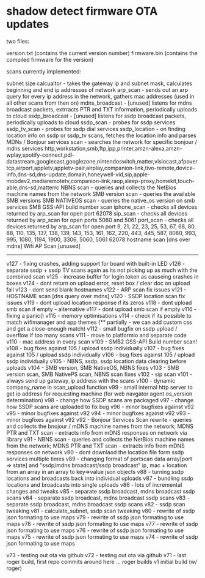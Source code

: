 # shadow detect firmware OTA updates

two files: 

version.txt (contains the current version number)
firmware.bin (contains the compiled firmware for the version)

scans currently implemented:

subnet size calcualtor - takes the gateway ip and subnet mask, calculates beginning and end ip addresses of network
arp_scan - sends out an arp query for every ip address in the network, gathers mac addresses (used in all other scans from then on)
mdns_broadcast - [unused] listens for mdns broadcast packets, extrracts PTR and TXT information, periodically uploads to cloud
ssdp_broadcast - [unused] listens for ssdp broadcast packets, periodically uploads to cloud
ssdp_scan - probes for ssdp services
ssdp_tv_scan - probes for ssdp dial services
ssdp_location - on finding location info on ssdp or ssdp_tv scans, fetches the location info and parses
MDNs / Bonjour services scan - searches the network for specific bonjour / mdns services
    http,workstation,smb,ftp,ipp,printer,amzn-alexa,amzn-wplay,spotify-connect,pdl-datastream,googlecast,googlezone,nintendoswitch,matter,visiocast,afpovertcp,airport,appletv,appletv-pair,airplay,companion-link,tivo-remote,device-info,dns-sd,dns-update,domain,honeywell-vid,sip,apple-mobdev2,mediaremotetv,companion-link,raop,sleep-proxy,homekit,touch-able,dns-sd,matterrc
NBNS scan - queries and collects the NetBios machine names from the network
SMB version scan - queries the available SMB versions
SMB NATIVEOS scan - queries the native_os version on smb services
SMB GSS-API build number scan
iphone_scan - checks all devices returned by arp_scan for open port 62078
sip_scan - checks all devices returned by arp_scan for open ports 5060 and 5061
port_scan - checks all devices returned by arp_scan for open port 9, 21, 22, 23, 25, 53, 67, 68, 80, 88, 110, 135, 137, 138, 139, 143, 153, 161, 162, 220, 443, 445, 587, 8080, 993, 995, 1080, 1194, 1900, 3306, 5060, 5061 62078
hostname scan [dns over mdns]
Wifi AP Scan [unused]

---------------
v127 - fixing crashes, adding support for board with built-in LED
v126 - separate ssdp + ssdp TV scans again as its not picking up as much with the combined scan
v125 - increase buffer for login token as causeing crashes in boxes
v124 - dont return on upload error, reset box / clear doc on upload fail
v123 - dont send blank hostnames
v122 - ARP scan fix issues
v121 - HOSTNAME scan [dns query over mdns]
v120 - SSDP location scan fix issues
v119 - dont upload location response if its zeros
v118 - dont upload smb scan if empty - alternative
v117 - dont upload smb scan if empty
v116 - fixing a panic()
v115 - memory optimisations
v114 - check if its possible to match wifimanager and app themes (** partially - we can add custom css and get a close-enough match)
v112 - small bugfix on ssdp upload / overflow if too many scans
v111 - move to platformio and separate code
v110 - mac address in every scan
v109 - SMB2 GSS-API Build number scan!
v108 - bug fixes against 105 / upload ssdp individually
v107 - bug fixes against 105 / upload ssdp individually
v106 - bug fixes against 105 / upload ssdp individually
v105 - NBNS, ssdp, ssdp location data clearing before uploads
v104 - SMB version, SMB NativeOS, NBNS fixes
v103 - SMB version scan, SMB NativePS scan, NBNS scan fixes
v102 - sip scan
v101 - always send up gateway_ip address with the scans
v100 - dynamic company_name in scan_upload function
v99 - small internal http server to get ip address for requesting machine (for web navgator agent os_version determination)
v98 - change how SSDP scans are packaged
v97 - change how SSDP scans are uploaded to fix bug
v96 - minor bugfixes against v92
v95 - minor bugfixes against v92
v94 - minor bugfixes against v92
v93 - minor bugfixes against v92
v92 - Bonjour Services Scan rewrite - queries and collects the bnojour / mDNS machine names from the network; MDNS PTR and TXT scan - extracts info from mDNS responses on network via library 
v91 - NBNS scan - queries and collects the NetBios machine names from the network; MDNS PTR and TXT scan - extracts info from mDNS responses on network
v90 - dont downlaod the location file form ssdp services multiple times
v89 - changing format of portscan data array[port => state] and "ssdp/mdns broadcast/ssdp broadcast" ip, mac + location from an array in an array to key=>value json objects 
v88 - turning ssdp locations and broadcasts back into individual uploads
v87 - bundling ssdp locations and broadcasts into single uploads
v86 - lots of incremental changes and tweaks
v85 - separate ssdp broadcast, mdns broadcast ssdp scans
v84 - separate ssdp broadcast, mdns broadcast ssdp scans
v83 - separate ssdp broadcast, mdns broadcast ssdp scans
v82 - ssdp scan tweaking
v81 - calculate_subnet, ssdp scan tweaking
v80 - rewrite of ssdp json formating to use maps
v79 - rewrite of ssdp json formating to use maps
v78 - rewrite of ssdp json formating to use maps
v77 - rewrite of ssdp json formating to use maps
v76 - rewrite of ssdp json formating to use maps
v75 - rewrite of ssdp json formating to use maps
v74 - rewrite of ssdp json formating to use maps

v73 - testing out ota via github
v72 - testing out ota via github
v71 - last roger build, first repo commits around here
... roger builds
v1 initial build (w/ roger)